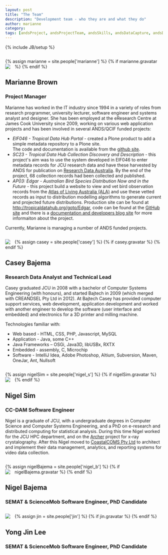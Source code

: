 ```yaml
---
layout: post
title: "The Team"
description: "Development team - who they are and what they do"
author: marianne
category: 
tags: [andsProject, andsProjectTeam, andsSkills, andsDataCapture, andsDC24, fundedByAustralianNationalDataService, DIISRTE, andsApps, DC24, richDataCapture]
---
```

{% include JB/setup %}

<style>
    .person               { margin-top: 2em;                        }
    .teamshot figcaption  { font-style: italic;                     }
    .teamshot img         { width: 100%;        border: 0;          }
    .avatarwrapper        { float: left;        padding: 0 1em 0 0; }
    .person p             { clear: both;                            }
</style>

<div class="person">
    <a name="marianne"> </a>
    {% assign marianne = site.people['marianne'] %}
    {% if marianne.gravatar %}
        <div class="avatarwrapper">
            <img class="avatar" src="http://www.gravatar.com/avatar/{{ marianne.gravatar }}?s=64">
        </div>
    {% endif %}
    <h2>Marianne Brown</h2>
    <h3>Project Manager</h3>
    <p>
    Marianne has worked in the IT industry since 1994 in a variety of roles
    from research programmer, university lecturer, software engineer and
    systems analyst and designer. She has been employed at the eResearch Centre
    at James Cook University since 2009, working on various web application
    projects and has been involved in several ANDS/QCIF funded projects: </p>
    <ul>
        <li><i>EIF046 - Tropical Data Hub Portal</i> - created a Plone product
        to add a simple metadata repository to a Plone site. <br>
        The code and documentation is available from the <a
            href="http://jcu-eresearch.github.com/tdh.metadata">github
            site</a>.</li>
        <li><i>SC23 - Tropical Data Hub Collection Discovery and Description</i>
        - this project's aim was to use the system developed in EIF046 to enter
        metadata records for JCU research data and have these harvested by ANDS
        for publication on <a href="http://services.ands.org.au/">Research 
        Data Australia</a>. By the end of the project, 68 collection records had
        been collected and published.
        </li>
        <li><i>AP03: Edgar - Australian Bird Species Distribution Now and in the Future</i> -
        this project build a website to view and vet bird observation records from the 
        <a href="http://www.ala.org.au/">Atlas of Living Australia (ALA)</a> and use these vetted records
        as input to distribution modelling algorithms to generate current and projected future distributions.
        Production site can be found at <a href="http://tropicaldatahub.org/goto/Edgar">
        http://tropicaldatahub.org/goto/Edgar</a>,
        code can be found at the <a href="http://github.com/jcu-eresearch/Edgar">GitHub site</a> and
        there is a <a href="http://jcu-eresearch.github.com/Edgar">documentation and developers blog site</a>
        for more informaiton about the project.
        </li>
    </ul>
    <p>
    Currently, Marianne is managing a number of ANDS funded projects.</p>
</div>
<div class="person">
    <a name="casey"> </a>
    {% assign casey = site.people['casey'] %}
    {% if casey.gravatar %}
        <div class="avatarwrapper">
            <img class="avatar" src="http://www.gravatar.com/avatar/{{ casey.gravatar }}?s=64">
        </div>
    {% endif %}
    <h2>Casey Bajema</h2>
    <h3>Research Data Analyst and Technical Lead</h3>
    <p> Casey graduated JCU in 2008 with a bachelor of Computer Systems Engineering (with honours), and started Bajtech in 2009 (which merged with CREANDSEL Pty Ltd in 2012).  At Bajtech Casey has provided computer support services, web development, application development and worked with another engineer to develop the software (user interface and embedded) and electronics for a 3D printer and milling machine.
    </p>
    <p>Technologies familiar with:</p>
    <ul>
        <li>Web based -  HTML, CSS, PHP, Javascript, MySQL</li>
        <li>Application -  Java, some C++</li>
        <li>Java Frameworks – OSGi, Java3D, libUSBx, RXTX</li>
        <li>Embedded -  assembly, C, Microchip</li>
        <li>Software -  IntelliJ Idea, Adobe Photoshop, Altium, Subversion, Maven, OneJar, Ant, Nullsoft</li>
   </ul>
</div>
<div class="person">
    <a name="nigel_s"> </a>
    {% assign nigelSim = site.people['nigel_s'] %}
    {% if nigelSim.gravatar %}
        <div class="avatarwrapper">
            <img class="avatar" src="http://www.gravatar.com/avatar/{{ nigelSim.gravatar }}?s=64">
        </div>
    {% endif %}
    <h2>Nigel Sim</h2>
    <h3>CC-DAM Software Engineer</h3>   
    <p>Nigel is a graduate of JCU, with a undergraduate degrees in Computer Science and Computer Systems Engineering, and a PhD on
    e-research and distributed computing for statistical analysis. During this time Nigel worked for the JCU HPC department, 
    and on the <a href="http://www.archer.edu.au">Archer</a> project for x-ray crystalography. After this Nigel moved to
    <a href="http://www.coastalcoms.com">CoastalCOMS Pty Ltd</a> to architect and implement their data management, analytics, and reporting systems for video
    data collection.</p>
</div>
<div class="person">
    <a name="nigel_b"> </a>
    {% assign nigelBajema = site.people['nigel_b'] %}
    {% if nigelBajema.gravatar %}
        <div class="avatarwrapper">
            <img class="avatar" src="http://www.gravatar.com/avatar/{{ nigelBajema.gravatar }}?s=64">
        </div>
    {% endif %}
    <h2>Nigel Bajema</h2>
    <h3>SEMAT &#38; ScienceMob Software Engineer, PhD Candidate</h3>    
</div>
<div class="person">
    <a name="jin"> </a>
    {% assign jin = site.people['jin'] %}
    {% if jin.gravatar %}
        <div class="avatarwrapper">
            <img class="avatar" src="http://www.gravatar.com/avatar/{{ jin.gravatar }}?s=64">
        </div>
    {% endif %}
    <h2>Yong Jin Lee</h2>
    <h3>SEMAT &#38; ScienceMob Software Engineer, PhD Candidate</h3>
</div>


